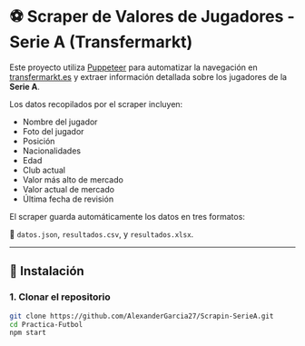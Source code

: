 # ⚽ Scraper de Valores de Jugadores - Serie A (Transfermarkt)

Este proyecto utiliza [Puppeteer](https://pptr.dev/) para automatizar la navegación en [transfermarkt.es](https://www.transfermarkt.es) y extraer información detallada sobre los jugadores de la **Serie A**.

Los datos recopilados por el scraper incluyen:

- Nombre del jugador
- Foto del jugador
- Posición
- Nacionalidades
- Edad
- Club actual
- Valor más alto de mercado
- Valor actual de mercado
- Última fecha de revisión

El scraper guarda automáticamente los datos en tres formatos:

📁 `datos.json`, `resultados.csv`, y `resultados.xlsx`.

---

## 🚀 Instalación

### 1. Clonar el repositorio

```bash
git clone https://github.com/AlexanderGarcia27/Scrapin-SerieA.git
cd Practica-Futbol
npm start
